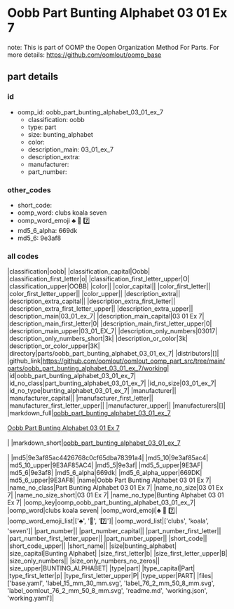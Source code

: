 # Oobb Part Bunting Alphabet 03 01 Ex 7  

note: This is part of OOMP the Oopen Organization Method For Parts. For more details: https://github.com/oomlout/oomp_base

##  part details





### id
* oomp_id: oobb_part_bunting_alphabet_03_01_ex_7
  * classification: oobb
  * type: part
  * size: bunting_alphabet
  * color: 
  * description_main: 03_01_ex_7
  * description_extra: 
  * manufacturer: 
  * part_number: 

### other_codes
* short_code: 
* oomp_word: clubs koala seven
* oomp_word_emoji :clubs: :koala: :seven:
* md5_6_alpha: 669dk
* md5_6: 9e3af8

### all codes 
|classification|oobb|
|classification_capital|Oobb|
|classification_first_letter|o|
|classification_first_letter_upper|O|
|classification_upper|OOBB|
|color||
|color_capital||
|color_first_letter||
|color_first_letter_upper||
|color_upper||
|description_extra||
|description_extra_capital||
|description_extra_first_letter||
|description_extra_first_letter_upper||
|description_extra_upper||
|description_main|03_01_ex_7|
|description_main_capital|03 01 Ex 7|
|description_main_first_letter|0|
|description_main_first_letter_upper|0|
|description_main_upper|03_01_EX_7|
|description_only_numbers|03017|
|description_only_numbers_short|3k|
|description_or_color|3k|
|description_or_color_upper|3K|
|directory|parts/oobb_part_bunting_alphabet_03_01_ex_7|
|distributors|[]|
|github_link|https://github.com/oomlout/oomlout_oomp_part_src/tree/main/parts/oobb_part_bunting_alphabet_03_01_ex_7/working|
|id|oobb_part_bunting_alphabet_03_01_ex_7|
|id_no_class|part_bunting_alphabet_03_01_ex_7|
|id_no_size|03_01_ex_7|
|id_no_type|bunting_alphabet_03_01_ex_7|
|manufacturer||
|manufacturer_capital||
|manufacturer_first_letter||
|manufacturer_first_letter_upper||
|manufacturer_upper||
|manufacturers|[]|
|markdown_full|[oobb_part_bunting_alphabet_03_01_ex_7](https://github.com/oomlout/oomlout_oomp_part_src/tree/main/parts/oobb_part_bunting_alphabet_03_01_ex_7/working)<br>[](https://github.com/oomlout/oomlout_oomp_part_src/tree/main/parts/oobb_part_bunting_alphabet_03_01_ex_7/working)<br>[Oobb Part Bunting Alphabet 03 01 Ex 7](https://github.com/oomlout/oomlout_oomp_part_src/tree/main/parts/oobb_part_bunting_alphabet_03_01_ex_7/working)<br><br>|
|markdown_short|[oobb_part_bunting_alphabet_03_01_ex_7](https://github.com/oomlout/oomlout_oomp_part_src/tree/main/parts/oobb_part_bunting_alphabet_03_01_ex_7/working)<br><br>|
|md5|9e3af85ac4426768c0cf65dba78391a4|
|md5_10|9e3af85ac4|
|md5_10_upper|9E3AF85AC4|
|md5_5|9e3af|
|md5_5_upper|9E3AF|
|md5_6|9e3af8|
|md5_6_alpha|669dk|
|md5_6_alpha_upper|669DK|
|md5_6_upper|9E3AF8|
|name|Oobb Part Bunting Alphabet 03 01 Ex 7|
|name_no_class|Part Bunting Alphabet 03 01 Ex 7|
|name_no_size|03 01 Ex 7|
|name_no_size_short|03 01 Ex 7|
|name_no_type|Bunting Alphabet 03 01 Ex 7|
|oomp_key|oomp_oobb_part_bunting_alphabet_03_01_ex_7|
|oomp_word|clubs koala seven|
|oomp_word_emoji|:clubs: :koala: :seven:|
|oomp_word_emoji_list|[':clubs:', ':koala:', ':seven:']|
|oomp_word_list|['clubs', 'koala', 'seven']|
|part_number||
|part_number_capital||
|part_number_first_letter||
|part_number_first_letter_upper||
|part_number_upper||
|short_code||
|short_code_upper||
|short_name||
|size|bunting_alphabet|
|size_capital|Bunting Alphabet|
|size_first_letter|b|
|size_first_letter_upper|B|
|size_only_numbers||
|size_only_numbers_no_zeros||
|size_upper|BUNTING_ALPHABET|
|type|part|
|type_capital|Part|
|type_first_letter|p|
|type_first_letter_upper|P|
|type_upper|PART|
|files|['base.yaml', 'label_15_mm_30_mm.svg', 'label_76_2_mm_50_8_mm.svg', 'label_oomlout_76_2_mm_50_8_mm.svg', 'readme.md', 'working.json', 'working.yaml']|
